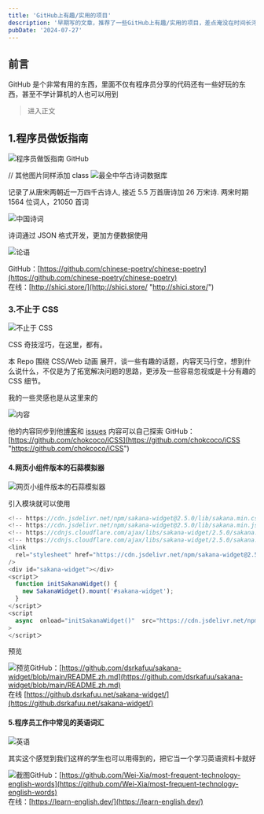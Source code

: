 ```yaml
---
title: 'GitHub上有趣/实用的项目'
description: '早期写的文章，推荐了一些GitHub上有趣/实用的项目，差点淹没在时间长河中'
pubDate: '2024-07-27'
---
```



## 前言

GitHub 是个非常有用的东西，里面不仅有程序员分享的代码还有一些好玩的东西，甚至不学计算机的人也可以用到

> 进入正文

## 1.程序员做饭指南

![程序员做饭指南 GitHub](https://img.linexic.top/file/836153eafed43d47a1679.png "程序员做饭指南GitHub")

// 其他图片同样添加 class
![最全中华古诗词数据库](https://img.linexic.top/file/a812531de1a282c8c857a.png)

记录了从唐宋两朝近一万四千古诗人, 接近 5.5 万首唐诗加 26 万宋诗. 两宋时期 1564 位词人，21050 首词

![中国诗词](https://avatars3.githubusercontent.com/u/30764933?s=200&v=4 "中国诗词")

诗词通过 JSON 格式开发，更加方便数据使用

![论语](https://img.linexic.top/file/3fd5e0be41bae12ef3c11.png "论语")

GitHub：[https://github.com/chinese-poetry/chinese-poetry](https://github.com/chinese-poetry/chinese-poetry)
<br>
在线：[http://shici.store/](http://shici.store/ "http://shici.store/")

### 3.不止于 CSS

![不止于 CSS ](https://img.linexic.top/file/607b39e49e2463f16744a.png "不止于 CSS ")

CSS 奇技淫巧，在这里，都有。

本 Repo 围绕 CSS/Web 动画 展开，谈一些有趣的话题，内容天马行空，想到什么说什么，不仅是为了拓宽解决问题的思路，更涉及一些容易忽视或是十分有趣的 CSS 细节。

我的一些灵感也是从这里来的

![内容](https://img.linexic.top/file/c94735a24218532baf05a.png "内容")

他的内容同步到他[博客](http://www.cnblogs.com/coco1s/ "博客")和 [issues](https://github.com/chokcoco/iCSS/issues "issues") 内容可以自己探索 GitHub：[https://github.com/chokcoco/iCSS](https://github.com/chokcoco/iCSS "https://github.com/chokcoco/iCSS")

#### 4.网页小组件版本的石蒜模拟器

![网页小组件版本的石蒜模拟器](https://img.linexic.top/file/184a478ad146158a32873.png "网页小组件版本的石蒜模拟器")

引入模块就可以使用

```javascript
<!-- https://cdn.jsdelivr.net/npm/sakana-widget@2.5.0/lib/sakana.min.css -->
<!-- https://cdn.jsdelivr.net/npm/sakana-widget@2.5.0/lib/sakana.min.js -->
<!-- https://cdnjs.cloudflare.com/ajax/libs/sakana-widget/2.5.0/sakana.min.css -->
<!-- https://cdnjs.cloudflare.com/ajax/libs/sakana-widget/2.5.0/sakana.min.js -->
<link
  rel="stylesheet" href="https://cdn.jsdelivr.net/npm/sakana-widget@2.5.0/lib/sakana.min.css"
/>
<div id="sakana-widget"></div>
<script＞
  function initSakanaWidget() {
    new SakanaWidget().mount('#sakana-widget');
  }
</script＞
<script
  async  onload="initSakanaWidget()"  src="https://cdn.jsdelivr.net/npm/sakana-widget@2.5.0/lib/sakana.min.js"
>
</script＞
```

预览

![预览](https://img.linexic.top/file/b6ed221fb42c08741bfa6.png "预览")GitHub：[https://github.com/dsrkafuu/sakana-widget/blob/main/README.zh.md](https://github.com/dsrkafuu/sakana-widget/blob/main/README.zh.md)
<br>
在线 [https://github.dsrkafuu.net/sakana-widget/](https://github.dsrkafuu.net/sakana-widget/)

#### 5.程序员工作中常见的英语词汇

![英语](https://img.linexic.top/file/2e647580ae9f92df598ac.png)

其实这个感觉到我们这样的学生也可以用得到的，把它当一个学习英语资料卡就好

![截图](https://img.linexic.top/file/db4721895ba8271f04e3b.png)GitHub：[https://github.com/Wei-Xia/most-frequent-technology-english-words](https://github.com/Wei-Xia/most-frequent-technology-english-words)
<br>
在线：[https://learn-english.dev/](https://learn-english.dev/)

